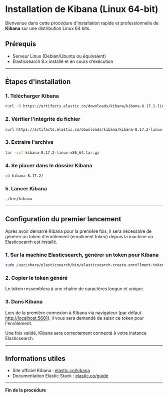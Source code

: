 # Installation de Kibana (Linux 64-bit)

Bienvenue dans cette procédure d'installation rapide et professionnelle de **Kibana** sur une distribution Linux 64 bits.

## Prérequis
- Serveur Linux (Debian/Ubuntu ou équivalent)
- Elasticsearch 8.x installé et en cours d'exécution

---

## Étapes d'installation

### 1. Télécharger Kibana
```bash
curl -O https://artifacts.elastic.co/downloads/kibana/kibana-8.17.2-linux-x86_64.tar.gz
```

### 2. Vérifier l'intégrité du fichier
```bash
curl https://artifacts.elastic.co/downloads/kibana/kibana-8.17.2-linux-x86_64.tar.gz.sha512 | shasum -a 512 -c -
```

### 3. Extraire l'archive
```bash
tar -xzf kibana-8.17.2-linux-x86_64.tar.gz
```

### 4. Se placer dans le dossier Kibana
```bash
cd kibana-8.17.2/
```

### 5. Lancer Kibana
```bash
./bin/kibana
```

---

## Configuration du premier lancement

Après avoir démarré Kibana pour la première fois, il sera nécessaire de générer un token d'enrôlement (enrollment token) depuis la machine où Elasticsearch est installé.

### 1. Sur la machine Elasticsearch, générer un token pour Kibana
```bash
sudo /usr/share/elasticsearch/bin/elasticsearch-create-enrollment-token -s kibana
```

### 2. Copier le token généré
Le token ressemblera à une chaîne de caractères longue et unique.

### 3. Dans Kibana
Lors de la première connexion à Kibana via navigateur (par défaut [http://localhost:5601](http://localhost:5601)), il vous sera demandé de saisir ce token pour l'enrôlement.

Une fois validé, Kibana sera correctement connecté à votre instance Elasticsearch.

---

## Informations utiles
- Site officiel Kibana : [elastic.co/kibana](https://www.elastic.co/kibana/)
- Documentation Elastic Stack : [elastic.co/guide](https://www.elastic.co/guide/en/kibana/current/index.html)

---

**Fin de la procédure**

